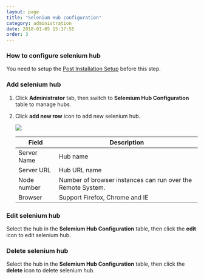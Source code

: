```yaml
---
layout: page
title: "Selenium Hub configuration"
category: administration
date: 2018-01-05 15:17:55
order: 3
---
```

### How to configure selenium hub
   You need to setup the [Post Installation Setup] before this step.
### Add selenium hub 
  1. Click **Administrator** tab, then switch to  **Selemium Hub Configuration** table to manage hubs.  
  2. Click **add new row** icon to add new selenium hub.  
	
     ![][administrator_hub]
	  
     |   Field                | Description                                                         |
     | -------------------    |---------------------------                                          | 
     | Server Name            | Hub name                                                            |  
     | Server URL             | Hub URL name                                                        |
     | Node number            | Number of browser instances can run over the Remote System.        |  
     | Browser                | Support Firefox, Chrome and IE                                             |	
 
	
### Edit selenium hub 
  Select the hub in the **Selemium Hub Configuration** table, then click the 	**edit** icon to edit selenium hub. 
	 
### Delete selenium hub 
  Select the hub in the **Selemium Hub Configuration** table, then click the 	**delete** icon to delete selenium hub. 	 
	 
[administrator_hub]: ../images/administrator/administrator_hub.png
[Post Installation Setup]: ../installation/installlation-post-installation.html
